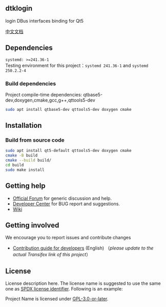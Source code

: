 ## dtklogin

login DBus interfaces binding for Qt5

[中文文档](./README.zh_CN.md)

## Dependencies

`systemd: >=241.36-1`  
Testing environment for this project：`systemd 241.36-1` and `systemd 250.2.2-4`

### Build dependencies

Project compile-time dependencies: qtbase5-dev,doxygen,cmake,gcc,g++,qttools5-dev

```bash
sudo apt install qtbase5-dev qttools5-dev doxygen cmake 
```

## Installation

### Build from source code

```bash
sudo apt install qt5-default qttools5-dev doxygen cmake  
cmake -B build
cmake --build build/
cd build
sudo make install
```

## Getting help

- [Official Forum](https://bbs.deepin.org/) for generic discussion and help.
- [Developer Center](https://github.com/linuxdeepin/developer-center) for BUG report and suggestions.
- [Wiki](https://wiki.deepin.org/)

## Getting involved

We encourage you to report issues and contribute changes

- [Contribution guide for developers](https://github.com/linuxdeepin/developer-center/wiki/Contribution-Guidelines-for-Developers-en) (English)
（*please update to the actual Transifex link of this project*）

## License

License description here. The license name is suggested to use the same one as [SPDX license identifier](https://spdx.org/licenses). Following is an example:

Project Name is licensed under [GPL-3.0-or-later](LICENSE).
